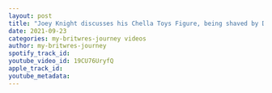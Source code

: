 ```yaml
---
layout: post
title: "Joey Knight discusses his Chella Toys Figure, being shaved by Donald Trump & Fighting with my family"
date: 2021-09-23
categories: my-britwres-journey videos
author: my-britwres-journey
spotify_track_id: 
youtube_video_id: 19CU76UryfQ
apple_track_id: 
youtube_metadata: 
---
```

